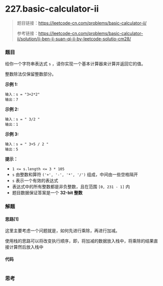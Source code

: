 # 227.basic-calculator-ii

> 题目链接：https://leetcode-cn.com/problems/basic-calculator-ii/
>
> 参考链接：https://leetcode-cn.com/problems/basic-calculator-ii/solution/ji-ben-ji-suan-qi-ii-by-leetcode-solutio-cm28/

### 题目

给你一个字符串表达式 `s` ，请你实现一个基本计算器来计算并返回它的值。

整数除法仅保留整数部分。

**示例  1:**

```
输入：s = "3+2*2"
输出：7
```

**示例  2:**

```
输入：s = " 3/2 "
输出：1
```

**示例  3:**

```
输入：s = " 3+5 / 2 "
输出：5
```

**提示：**

- `1 <= s.length <= 3 * 105`
- `s` 由整数和算符 `('+', '-', '*', '/')` 组成，中间由一些空格隔开
- `s` 表示一个有效的表达式
- 表达式中的所有整数都是非负整数，且在范围 `[0, 231 - 1]` 内
- 题目数据保证答案是一个 **32-bit 整数**



### 解题

#### 思路[1]

这里主要考虑一个问题就是，如何先进行乘除，再进行加减。

使用栈的思路可以将改变执行顺序，即，将加减的数据放入栈中，将乘除的结果直接计算然后放入栈中

#### 代码

```javascript

```



### 思考